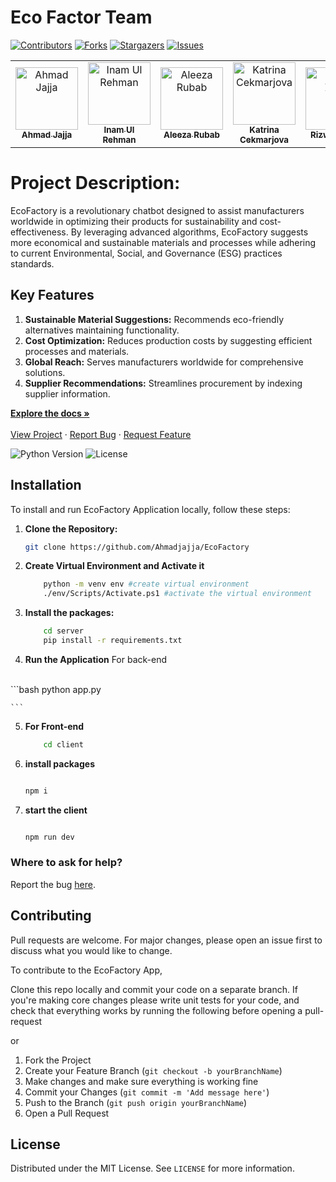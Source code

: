 # Eco Factor Team

[![Contributors][contributors-shield]][contributors-url]
[![Forks][forks-shield]][forks-url]
[![Stargazers][stars-shield]][stars-url]
[![Issues][issues-shield]][issues-url]
<table>
    <tbody>
        <tr>
            <td align="center">
                <a href="https://github.com/Ahmadjajja">
                    <img src="https://avatars.githubusercontent.com/u/86593662?v=4" width="100px;" alt="Ahmad Jajja"/>
                    <br />
                    <sub><b>Ahmad Jajja</b></sub>
                </a> 
            </td>
            <td align="center">
          <a href="https://github.com/inamprograms">
                    <img src="https://avatars.githubusercontent.com/u/113470083?v=4" width="100px;" alt="Inam Ul Rehman"/>
                    <br />
                    <sub><b>Inam Ul Rehman</b></sub>
                </a> 
            </td>
            <td align="center">
                <a href="https://github.com/aleeza23">
                    <img src="https://avatars.githubusercontent.com/u/130530849?v=4" width="100px;" alt="Aleeza Rubab"/>
                    <br />
                    <sub><b>Aleeza Rubab</b></sub>
                </a> 
            </td>
          <td align="center">
                <a href="https://www.linkedin.com/in/katrina-cekmarjova/">
                    <img src="https://media.licdn.com/dms/image/D4D03AQHUmk5xcDMetA/profile-displayphoto-shrink_400_400/0/1693405804041?e=1715212800&v=beta&t=0zKtgkshIgiD9xmnEjBZqXuW145GwNVv8om9XWkBOrY" width="100px;" alt="Katrina Cekmarjova"/>
                    <br />
                    <sub><b>Katrina Cekmarjova</b></sub>
                </a> 
            </td>
          <td align="center">
                <a href="https://www.linkedin.com/in/rizwan-zhad-54812b171/">
                    <img src="https://media.licdn.com/dms/image/D4D03AQE8Cw11_Rl2jA/profile-displayphoto-shrink_400_400/0/1708821488131?e=1715212800&v=beta&t=7T2o19S5w1CU1ZV2cq7WndjiJ2-UiYXZYMXW3SqRftQ" width="100px;" alt="Rizwan Zhad "/>
                    <br />
                    <sub><b>Rizwan Zhad </b></sub>
                </a> 
            </td>
          <td align="center">
                <a href="https://www.linkedin.com/in/brunoalecrim/">
                    <img src="https://media.licdn.com/dms/image/D4D03AQFQOdGC1phyvw/profile-displayphoto-shrink_400_400/0/1688715652137?e=1715212800&v=beta&t=nhV2kXMB7IK4BwoXq3_AsWswNczEDDi_JL8MTHN10R8" width="100px;" alt="Bruno Cesar"/>
                    <br />
                    <sub><b>Bruno Cesar</b></sub>
                </a> 
            </td>
        </tr> 
</tbody>
<table>

# Project Description:

EcoFactory is a revolutionary chatbot designed to assist manufacturers worldwide in optimizing their products for sustainability and cost-effectiveness. By leveraging advanced algorithms, EcoFactory suggests more economical and sustainable materials and processes while adhering to current Environmental, Social, and Governance (ESG) practices standards.

## Key Features

1. **Sustainable Material Suggestions:** Recommends eco-friendly alternatives maintaining functionality.
2. **Cost Optimization:** Reduces production costs by suggesting efficient processes and materials.
3. **Global Reach:** Serves manufacturers worldwide for comprehensive solutions.
4. **Supplier Recommendations:** Streamlines procurement by indexing supplier information.


<p>
 <p>
    <a href="https://github.com/Ahmadjajja/EcoFactory"><strong>Explore the docs »</strong></a>
    <br />
    <br />
    <a href="https://lablab.ai/event/leap-2024-hackathon/travelfox-ai">View Project</a>
    ·
    <a href="https://github.com/Ahmadjajja/EcoFactory/issues">Report Bug</a>
    ·
    <a href="https://github.com/Ahmadjajja/EcoFactory/issues">Request Feature</a>
  </p>
</p>

![Python Version][python-image]
![License][license-image]


## Installation 

To install and run EcoFactory Application locally, follow these steps:

1. **Clone the Repository:**

    ```bash
    git clone https://github.com/Ahmadjajja/EcoFactory

    ```
2. **Create Virtual Environment and Activate it**

    ```bash
        python -m venv env #create virtual environment
        ./env/Scripts/Activate.ps1 #activate the virtual environment
    ```
3. **Install the packages:**

    ```bash
        cd server 
        pip install -r requirements.txt
    
    ```

4. **Run the Application** For back-end 
<br>
    ```bash
        python app.py
    
    ```   
5. **For Front-end**
    ```bash
        cd client
    ```
6. **install packages**
    ```bash

   npm i
    ```
7. **start the client**
    ```bash

   npm run dev

    ```

### Where to ask for help?
Report the bug [here](https://github.com/Ahmadjajja/EcoFactory/issues).


## Contributing

Pull requests are welcome. For major changes, please open an issue first to discuss what you would like to change.

To contribute to the EcoFactory App, 

Clone this repo locally and commit your code on a separate branch.
If you're making core changes please write unit tests for your code, and check that everything works by running the following before opening a pull-request

or 

1. Fork the Project
2. Create your Feature Branch (`git checkout -b yourBranchName`)
3. Make changes and make sure everything is working fine
4. Commit your Changes (`git commit -m 'Add message here'`)
5. Push to the Branch (`git push origin yourBranchName`)
6. Open a Pull Request

## License

Distributed under the MIT License. See `LICENSE` for more information.

[python-image]: https://img.shields.io/badge/python-v3.6+-blue.svg
[license-image]: https://img.shields.io/badge/license-MIT-blue.svg

[contributors-shield]: https://img.shields.io/github/contributors/Ahmadjajja/EcoFactory.svg?style=for-the-badge
[contributors-url]: https://github.com/Ahmadjajja/EcoFactory/graphs/contributors
[forks-shield]: https://img.shields.io/github/forks/Ahmadjajja/EcoFactory.svg?style=for-the-badge
[forks-url]: https://github.com/Ahmadjajja/EcoFactory/network/members
[stars-shield]: https://img.shields.io/github/stars/Ahmadjajja/EcoFactory.svg?style=for-the-badge
[stars-url]: https://github.com/Ahmadjajja/EcoFactory/stargazers
[issues-shield]: https://img.shields.io/github/issues/Ahmadjajja/EcoFactory.svg?style=for-the-badge
[issues-url]: https://github.com/Ahmadjajja/EcoFactory/issues
[license-shield]: https://img.shields.io/github/license/Ahmadjajja/EcoFactory.svg?style=for-the-badge
[license-url]: https://github.com/Ahmadjajja/EcoFactory/blob/master/LICENSE.txt
[linkedin-shield]: https://img.shields.io/badge/-LinkedIn-black.svg?style=for-the-badge&logo=linkedin&colorB=555




